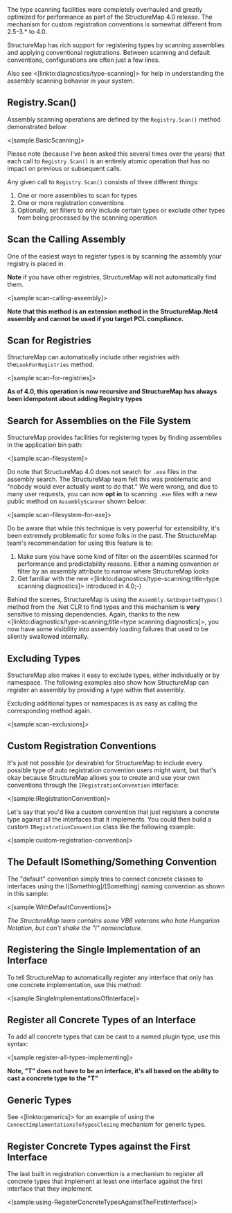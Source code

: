 <!--Title: Auto-Registration and Conventions-->
<!--Url: auto-registration-and-conventions-->


<div class="alert alert-info" role="alert">The type scanning facilities were completely overhauled and greatly optimized for performance as part of the StructureMap 4.0 release. The mechanism for custom registration conventions is somewhat different from 2.5-3.* to 4.0.</div>


StructureMap has rich support for registering types by scanning assemblies and applying conventional registrations.
Between scanning and default conventions, configurations are often just a few
lines.


Also see <[linkto:diagnostics/type-scanning]> for help in understanding the assembly scanning behavior in your system.


## Registry.Scan()

Assembly scanning operations are defined by the `Registry.Scan()` method demonstrated below:

<[sample:BasicScanning]>

Please note (because I've been asked this several times over the years) that each call to `Registry.Scan()` is an entirely atomic operation that has no impact on previous or subsequent calls.

Any given call to `Registry.Scan()` consists of three different things:

1. One or more assemblies to scan for types
1. One or more registration conventions
1. Optionally, set filters to only include certain types or exclude other types from being processed by the scanning operation



## Scan the Calling Assembly

One of the easiest ways to register types is by scanning the assembly your
registry is placed in. 

**Note** if you have other registries, StructureMap will not automatically
find them.

<[sample:scan-calling-assembly]>

**Note that this method is an extension method in the StructureMap.Net4 assembly and cannot be used
if you target PCL compliance.**

## Scan for Registries

StructureMap can automatically include other registries with the`LookForRegistries`
method.


<[sample:scan-for-registries]>

**As of 4.0, this operation is now recursive and StructureMap has always been idempotent about adding Registry types**

## Search for Assemblies on the File System

StructureMap provides facilities for registering types by finding assemblies in the application bin path:

<[sample:scan-filesystem]>

Do note that StructureMap 4.0 does not search for `.exe` files in the assembly search. The StructureMap team felt this was
problematic and "nobody would ever actually want to do that." We were wrong, and due to many user requests, you can now
**opt in** to scanning `.exe` files with a new public method on `AssemblyScanner` shown below:

<[sample:scan-filesystem-for-exe]>

Do be aware that while this technique is very powerful for extensibility, it's been extremely problematic for
some folks in the past. The StructureMap team's recommendation for using this feature is to:

1. Make sure you have some kind of filter on the assemblies scanned for performance and predictability reasons. Either a naming convention or filter
   by an assembly attribute to narrow where StructureMap looks
1. Get familiar with the new <[linkto:diagnostics/type-scanning;title=type scanning diagnostics]> introduced in 4.0;-)


Behind the scenes, StructureMap is using the `Assembly.GetExportedTypes()` method from the .Net CLR to find types and this
mechanism is **very** sensitive to missing dependencies. Again, thanks to the new <[linkto:diagnostics/type-scanning;title=type scanning diagnostics]>,
you now have some visibility into assembly loading failures that used to be silently swallowed internally.



## Excluding Types

StructureMap also makes it easy to exclude types, either individually or by namespace.
The following examples also show how StructureMap can register an assembly by providing
a type within that assembly.

Excluding additional types or namespaces is as easy as calling the corresponding method
again.

<[sample:scan-exclusions]>

## Custom Registration Conventions

It's just not possible (or desirable) for StructureMap to include every possible type of auto registration
convention users might want, but that's okay because StructureMap allows you to create and use your own
conventions through the `IRegistrationConvention` interface:

<[sample:IRegistrationConvention]>

Let's say that you'd like a custom convention that just registers a concrete type against all the interfaces
that it implements. You could then build a custom `IRegistrationConvention` class like the following example: 

<[sample:custom-registration-convention]>

## The Default ISomething/Something Convention

The "default" convention simply tries to connect concrete classes to interfaces using
the I[Something]/[Something] naming convention as shown in this sample:

<[sample:WithDefaultConventions]>

_The StructureMap team contains some VB6 veterans who hate Hungarian Notation, but can't shake the "I" nomenclature._

## Registering the Single Implementation of an Interface

To tell StructureMap to automatically register any interface that only has one concrete implementation, use this method:

<[sample:SingleImplementationsOfInterface]>

## Register all Concrete Types of an Interface

To add all concrete types that can be cast to a named plugin type, use this syntax:

<[sample:register-all-types-implementing]>

**Note, "T" does not have to be an interface, it's all based on the ability to cast a concrete type to the "T"**


## Generic Types

See <[linkto:generics]> for an example of using the `ConnectImplementationsToTypesClosing`
mechanism for generic types.


## Register Concrete Types against the First Interface

The last built in registration convention is a mechanism to register all concrete types
that implement at least one interface against the first interface that they implement.

<[sample:using-RegisterConcreteTypesAgainstTheFirstInterface]>


